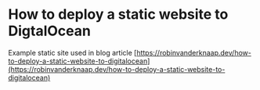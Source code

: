 # How to deploy a static website to DigtalOcean
Example static site used in blog article [https://robinvanderknaap.dev/how-to-deploy-a-static-website-to-digitalocean](https://robinvanderknaap.dev/how-to-deploy-a-static-website-to-digitalocean)